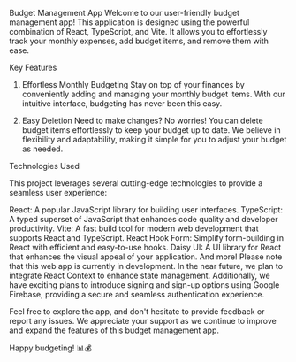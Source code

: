 Budget Management App
Welcome to our user-friendly budget management app! This application is designed using the powerful combination of React, TypeScript, and Vite. It allows you to effortlessly track your monthly expenses, add budget items, and remove them with ease.

Key Features
1. Effortless Monthly Budgeting
Stay on top of your finances by conveniently adding and managing your monthly budget items. With our intuitive interface, budgeting has never been this easy.

2. Easy Deletion
Need to make changes? No worries! You can delete budget items effortlessly to keep your budget up to date. We believe in flexibility and adaptability, making it simple for you to adjust your budget as needed.

Technologies Used

This project leverages several cutting-edge technologies to provide a seamless user experience:

React: A popular JavaScript library for building user interfaces.
TypeScript: A typed superset of JavaScript that enhances code quality and developer productivity.
Vite: A fast build tool for modern web development that supports React and TypeScript.
React Hook Form: Simplify form-building in React with efficient and easy-to-use hooks.
Daisy UI: A UI library for React that enhances the visual appeal of your application.
And more!
Please note that this web app is currently in development. In the near future, we plan to integrate React Context to enhance state management. Additionally, we have exciting plans to introduce signing and sign-up options using Google Firebase, providing a secure and seamless authentication experience.

Feel free to explore the app, and don't hesitate to provide feedback or report any issues. We appreciate your support as we continue to improve and expand the features of this budget management app.

Happy budgeting! 📊💰
